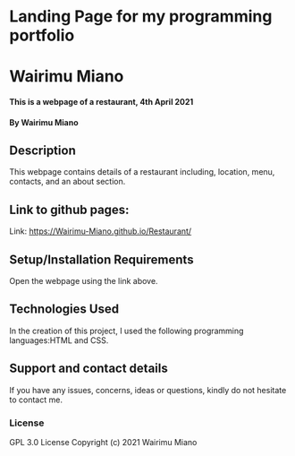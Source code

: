 # Landing Page for my programming portfolio
# Wairimu Miano
#### This is a webpage of a restaurant, 4th April 2021
#### By Wairimu Miano
## Description
This webpage contains details of a restaurant including, location, menu, contacts, and an about section.
## Link to github pages:
Link: https://Wairimu-Miano.github.io/Restaurant/
## Setup/Installation Requirements
Open the webpage using the link above.
## Technologies Used
In the creation of this project, I used the following programming languages:HTML and CSS.
## Support and contact details
If you have any issues, concerns, ideas or questions, kindly do not hesitate to contact me.
### License
GPL 3.0 License
Copyright (c) 2021 Wairimu Miano
